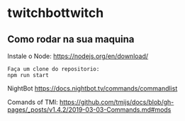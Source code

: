 # twitchbottwitch



## Como rodar na sua maquina

Instale o Node:
https://nodejs.org/en/download/


```shell
Faça um clone do repositorio:
npm run start
```

NightBot
https://docs.nightbot.tv/commands/commandlist


Comands of TMI:
https://github.com/tmijs/docs/blob/gh-pages/_posts/v1.4.2/2019-03-03-Commands.md#mods